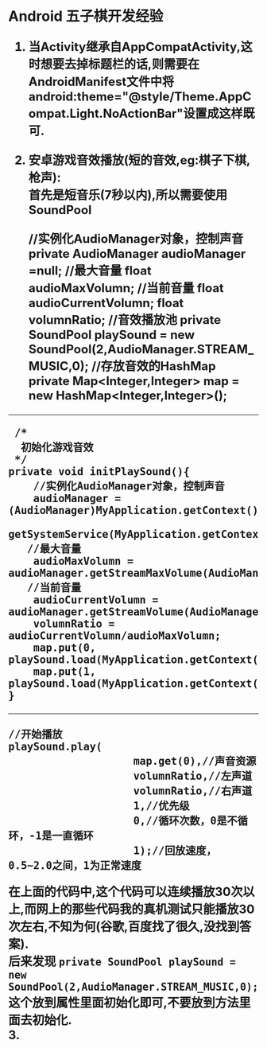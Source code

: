 # Android 五子棋开发经验 #
<font size="5"><b>
1. 当Activity继承自AppCompatActivity,这时想要去掉标题栏的话,则需要在AndroidManifest文件中将android:theme="@style/Theme.AppCompat.Light.NoActionBar"设置成这样既可.<br/>
2. 安卓游戏音效播放(短的音效,eg:棋子下棋,枪声):<br/>
首先是短音乐(7秒以内),所以需要使用SoundPool <br/>

	//实例化AudioManager对象，控制声音
    private AudioManager audioManager =null;
    //最大音量
    float audioMaxVolumn;
    //当前音量
    float audioCurrentVolumn;
    float volumnRatio;
    //音效播放池
    private SoundPool playSound = new SoundPool(2,AudioManager.STREAM_MUSIC,0);
    //存放音效的HashMap
    private Map<Integer,Integer> map = new HashMap<Integer,Integer>();

------------------------------------
	 /*
      初始化游戏音效
     */
    private void initPlaySound(){
        //实例化AudioManager对象，控制声音
        audioManager = (AudioManager)MyApplication.getContext().
                getSystemService(MyApplication.getContext().AUDIO_SERVICE);
       //最大音量
        audioMaxVolumn = audioManager.getStreamMaxVolume(AudioManager.STREAM_MUSIC);
       //当前音量
        audioCurrentVolumn = audioManager.getStreamVolume(AudioManager.STREAM_MUSIC);
        volumnRatio = audioCurrentVolumn/audioMaxVolumn;
        map.put(0, playSound.load(MyApplication.getContext(),R.raw.chess_sound,1));
        map.put(1, playSound.load(MyApplication.getContext(),R.raw.chess_sound,1));
    }

---------------------------------------------

    //开始播放
	playSound.play(
                        map.get(0),//声音资源
                        volumnRatio,//左声道
                        volumnRatio,//右声道
                        1,//优先级
                        0,//循环次数，0是不循环，-1是一直循环
                        1);//回放速度，0.5~2.0之间，1为正常速度

在上面的代码中,这个代码可以连续播放30次以上,而网上的那些代码我的真机测试只能播放30次左右,不知为何(谷歌,百度找了很久,没找到答案).<br/>
后来发现
`private SoundPool playSound = new SoundPool(2,AudioManager.STREAM_MUSIC,0);`这个放到属性里面初始化即可,不要放到方法里面去初始化.<br/>
3. <br/>
</b></font>
